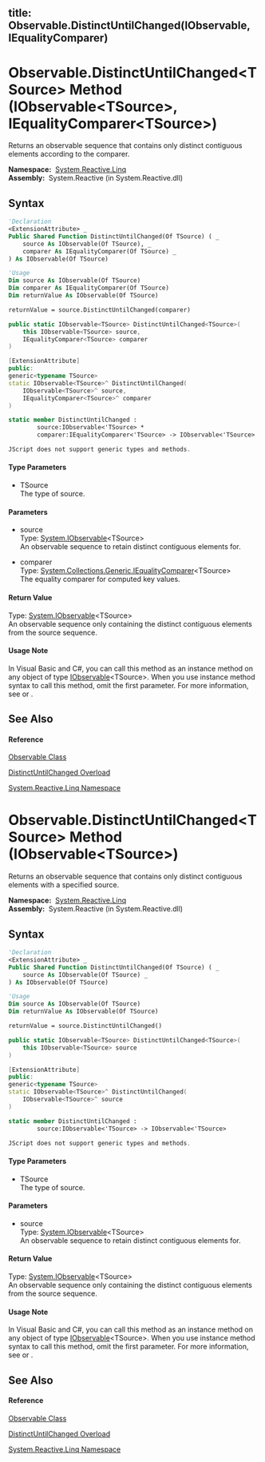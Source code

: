 title: Observable.DistinctUntilChanged<TSource>(IObservable<TSource>, IEqualityComparer<TSource>)
---
# Observable.DistinctUntilChanged\<TSource\> Method (IObservable\<TSource\>, IEqualityComparer\<TSource\>)

Returns an observable sequence that contains only distinct contiguous elements according to the comparer.

**Namespace:**  [System.Reactive.Linq](System.Reactive.Linq/System.Reactive.Linq)  
**Assembly:**  System.Reactive (in System.Reactive.dll)

## Syntax

```vb
'Declaration
<ExtensionAttribute> _
Public Shared Function DistinctUntilChanged(Of TSource) ( _
    source As IObservable(Of TSource), _
    comparer As IEqualityComparer(Of TSource) _
) As IObservable(Of TSource)
```

```vb
'Usage
Dim source As IObservable(Of TSource)
Dim comparer As IEqualityComparer(Of TSource)
Dim returnValue As IObservable(Of TSource)

returnValue = source.DistinctUntilChanged(comparer)
```

```csharp
public static IObservable<TSource> DistinctUntilChanged<TSource>(
    this IObservable<TSource> source,
    IEqualityComparer<TSource> comparer
)
```

```c++
[ExtensionAttribute]
public:
generic<typename TSource>
static IObservable<TSource>^ DistinctUntilChanged(
    IObservable<TSource>^ source, 
    IEqualityComparer<TSource>^ comparer
)
```

```fsharp
static member DistinctUntilChanged : 
        source:IObservable<'TSource> * 
        comparer:IEqualityComparer<'TSource> -> IObservable<'TSource> 
```

```javascript
JScript does not support generic types and methods.
```

#### Type Parameters

- TSource  
  The type of source.

#### Parameters

- source  
  Type: [System.IObservable](https://msdn.microsoft.com/en-us/library/Dd990377)\<TSource\>  
  An observable sequence to retain distinct contiguous elements for.

- comparer  
  Type: [System.Collections.Generic.IEqualityComparer](https://msdn.microsoft.com/en-us/library/ms132151)\<TSource\>  
  The equality comparer for computed key values.

#### Return Value

Type: [System.IObservable](https://msdn.microsoft.com/en-us/library/Dd990377)\<TSource\>  
An observable sequence only containing the distinct contiguous elements from the source sequence.

#### Usage Note

In Visual Basic and C\#, you can call this method as an instance method on any object of type [IObservable](https://msdn.microsoft.com/en-us/library/Dd990377)\<TSource\>. When you use instance method syntax to call this method, omit the first parameter. For more information, see [](https://msdn.microsoft.com/en-us/library/Bb384936) or [](https://msdn.microsoft.com/en-us/library/Bb383977).

## See Also

#### Reference

[Observable Class](Observable/Observable)

[DistinctUntilChanged Overload](DistinctUntilChanged/Observable.DistinctUntilChanged)

[System.Reactive.Linq Namespace](System.Reactive.Linq/System.Reactive.Linq)









# Observable.DistinctUntilChanged\<TSource\> Method (IObservable\<TSource\>)

Returns an observable sequence that contains only distinct contiguous elements with a specified source.

**Namespace:**  [System.Reactive.Linq](System.Reactive.Linq/System.Reactive.Linq)  
**Assembly:**  System.Reactive (in System.Reactive.dll)

## Syntax

```vb
'Declaration
<ExtensionAttribute> _
Public Shared Function DistinctUntilChanged(Of TSource) ( _
    source As IObservable(Of TSource) _
) As IObservable(Of TSource)
```

```vb
'Usage
Dim source As IObservable(Of TSource)
Dim returnValue As IObservable(Of TSource)

returnValue = source.DistinctUntilChanged()
```

```csharp
public static IObservable<TSource> DistinctUntilChanged<TSource>(
    this IObservable<TSource> source
)
```

```c++
[ExtensionAttribute]
public:
generic<typename TSource>
static IObservable<TSource>^ DistinctUntilChanged(
    IObservable<TSource>^ source
)
```

```fsharp
static member DistinctUntilChanged : 
        source:IObservable<'TSource> -> IObservable<'TSource> 
```

```javascript
JScript does not support generic types and methods.
```

#### Type Parameters

- TSource  
  The type of source.

#### Parameters

- source  
  Type: [System.IObservable](https://msdn.microsoft.com/en-us/library/Dd990377)\<TSource\>  
  An observable sequence to retain distinct contiguous elements for.

#### Return Value

Type: [System.IObservable](https://msdn.microsoft.com/en-us/library/Dd990377)\<TSource\>  
An observable sequence only containing the distinct contiguous elements from the source sequence.

#### Usage Note

In Visual Basic and C\#, you can call this method as an instance method on any object of type [IObservable](https://msdn.microsoft.com/en-us/library/Dd990377)\<TSource\>. When you use instance method syntax to call this method, omit the first parameter. For more information, see [](https://msdn.microsoft.com/en-us/library/Bb384936) or [](https://msdn.microsoft.com/en-us/library/Bb383977).

## See Also

#### Reference

[Observable Class](Observable/Observable)

[DistinctUntilChanged Overload](DistinctUntilChanged/Observable.DistinctUntilChanged)

[System.Reactive.Linq Namespace](System.Reactive.Linq/System.Reactive.Linq)








